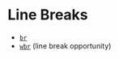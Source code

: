 

# Line Breaks

- [`br`](https://developer.mozilla.org/en-US/docs/Web/HTML/Element/br)
- [`wbr`](https://developer.mozilla.org/en-US/docs/Web/HTML/Element/wbr) (line break opportunity)
